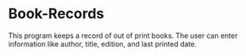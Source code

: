 # Book-Records
This program keeps a record of out of print books. The user can enter information like author, title, edition, and last printed date.
